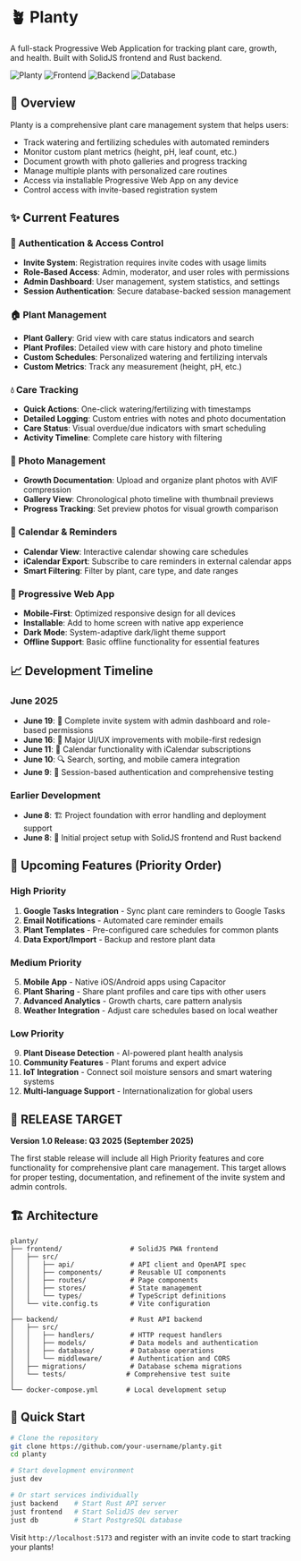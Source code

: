 # 🪴 Planty

A full-stack Progressive Web Application for tracking plant care, growth, and health. Built with SolidJS frontend and Rust backend.

![Planty](https://img.shields.io/badge/status-in%20development-yellow)
![Frontend](https://img.shields.io/badge/frontend-SolidJS-blue)
![Backend](https://img.shields.io/badge/backend-Rust-orange)
![Database](https://img.shields.io/badge/database-PostgreSQL-green)

## 🌟 Overview

Planty is a comprehensive plant care management system that helps users:
- Track watering and fertilizing schedules with automated reminders
- Monitor custom plant metrics (height, pH, leaf count, etc.)
- Document growth with photo galleries and progress tracking
- Manage multiple plants with personalized care routines
- Access via installable Progressive Web App on any device
- Control access with invite-based registration system

## ✨ Current Features

### 🔐 Authentication & Access Control
- **Invite System**: Registration requires invite codes with usage limits
- **Role-Based Access**: Admin, moderator, and user roles with permissions
- **Admin Dashboard**: User management, system statistics, and settings
- **Session Authentication**: Secure database-backed session management

### 🏠 Plant Management
- **Plant Gallery**: Grid view with care status indicators and search
- **Plant Profiles**: Detailed view with care history and photo timeline
- **Custom Schedules**: Personalized watering and fertilizing intervals
- **Custom Metrics**: Track any measurement (height, pH, etc.)

### 💧 Care Tracking
- **Quick Actions**: One-click watering/fertilizing with timestamps
- **Detailed Logging**: Custom entries with notes and photo documentation
- **Care Status**: Visual overdue/due indicators with smart scheduling
- **Activity Timeline**: Complete care history with filtering

### 📸 Photo Management
- **Growth Documentation**: Upload and organize plant photos with AVIF compression
- **Gallery View**: Chronological photo timeline with thumbnail previews
- **Progress Tracking**: Set preview photos for visual growth comparison

### 📅 Calendar & Reminders
- **Calendar View**: Interactive calendar showing care schedules
- **iCalendar Export**: Subscribe to care reminders in external calendar apps
- **Smart Filtering**: Filter by plant, care type, and date ranges

### 📱 Progressive Web App
- **Mobile-First**: Optimized responsive design for all devices
- **Installable**: Add to home screen with native app experience
- **Dark Mode**: System-adaptive dark/light theme support
- **Offline Support**: Basic offline functionality for essential features

## 📈 Development Timeline

### June 2025
- **June 19**: 🔐 Complete invite system with admin dashboard and role-based permissions
- **June 16**: 🎨 Major UI/UX improvements with mobile-first redesign
- **June 11**: 📅 Calendar functionality with iCalendar subscriptions
- **June 10**: 🔍 Search, sorting, and mobile camera integration
- **June 9**: 🔑 Session-based authentication and comprehensive testing

### Earlier Development
- **June 8**: 🏗️ Project foundation with error handling and deployment support
- **June 8**: 🚀 Initial project setup with SolidJS frontend and Rust backend

## 🚧 Upcoming Features (Priority Order)

### High Priority
1. **Google Tasks Integration** - Sync plant care reminders to Google Tasks
2. **Email Notifications** - Automated care reminder emails
3. **Plant Templates** - Pre-configured care schedules for common plants
4. **Data Export/Import** - Backup and restore plant data

### Medium Priority
5. **Mobile App** - Native iOS/Android apps using Capacitor
6. **Plant Sharing** - Share plant profiles and care tips with other users
7. **Advanced Analytics** - Growth charts, care pattern analysis
8. **Weather Integration** - Adjust care schedules based on local weather

### Low Priority
9. **Plant Disease Detection** - AI-powered plant health analysis
10. **Community Features** - Plant forums and expert advice
11. **IoT Integration** - Connect soil moisture sensors and smart watering systems
12. **Multi-language Support** - Internationalization for global users

## 🎯 RELEASE TARGET

**Version 1.0 Release: Q3 2025 (September 2025)**

The first stable release will include all High Priority features and core functionality for comprehensive plant care management. This target allows for proper testing, documentation, and refinement of the invite system and admin controls.

## 🏗️ Architecture

```
planty/
├── frontend/                 # SolidJS PWA frontend
│   ├── src/
│   │   ├── api/              # API client and OpenAPI spec
│   │   ├── components/       # Reusable UI components
│   │   ├── routes/           # Page components
│   │   ├── stores/           # State management
│   │   └── types/            # TypeScript definitions
│   └── vite.config.ts        # Vite configuration
│
├── backend/                  # Rust API backend
│   ├── src/
│   │   ├── handlers/         # HTTP request handlers
│   │   ├── models/           # Data models and authentication
│   │   ├── database/         # Database operations
│   │   └── middleware/       # Authentication and CORS
│   ├── migrations/           # Database schema migrations
│   └── tests/               # Comprehensive test suite
│
└── docker-compose.yml       # Local development setup
```

## 🚀 Quick Start

```bash
# Clone the repository
git clone https://github.com/your-username/planty.git
cd planty

# Start development environment
just dev

# Or start services individually
just backend    # Start Rust API server
just frontend   # Start SolidJS dev server
just db         # Start PostgreSQL database
```

Visit `http://localhost:5173` and register with an invite code to start tracking your plants!